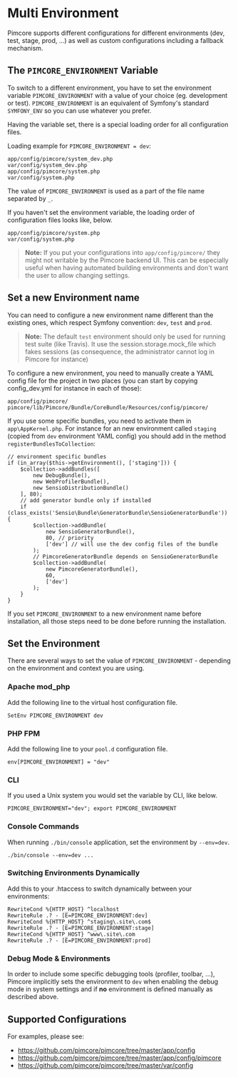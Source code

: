 # Multi Environment

Pimcore supports different configurations for different environments (dev, test, stage, prod, ...) as well as custom 
configurations including a fallback mechanism. 


## The `PIMCORE_ENVIRONMENT` Variable
To switch to a different environment, you have to set the environment variable `PIMCORE_ENVIRONMENT` with a value of 
your choice (eg. development or test). `PIMCORE_ENVIRONMENT` is an equivalent of Symfony's standard `SYMFONY_ENV` so 
you can use whatever you prefer. 
 
Having the variable set, there is a special loading order for all configuration files. 

Loading example for `PIMCORE_ENVIRONMENT = dev`: 

```
app/config/pimcore/system_dev.php
var/config/system_dev.php
app/config/pimcore/system.php
var/config/system.php
```

The value of `PIMCORE_ENVIRONMENT` is used as a part of the file name separated by `_`. 


If you haven't set the environment variable, the loading order of configuration files looks like, below.

```
app/config/pimcore/system.php
var/config/system.php
```

> **Note:** If you put your configurations into `app/config/pimcore/` they might not writable by the Pimcore backend UI. 
> This can be especially useful when having automated building environments and don't want the user to allow changing settings.  

## Set a new Environment name

You can need to configure a new environment name different than the existing ones, which respect Symfony convention: `dev`, `test` and `prod`.

> **Note:** The default `test` environment should only be used for running test suite (like Travis).
> It use the session.storage.mock_file which fakes sessions (as consequence, the administrator cannot log in Pimcore for instance)

To configure a new environment, you need to manually create a YAML config file for the project in two places (you can start by copying config_dev.yml for instance in each of those):

```
app/config/pimcore/
pimcore/lib/Pimcore/Bundle/CoreBundle/Resources/config/pimcore/
```

If you use some specific bundles, you need to activate them in `app\AppKernel.php`.
For instance for an new environment called `staging` (copied from `dev` environment YAML config) you should add in the method `registerBundlesToCollection`:
```
// environment specific bundles
if (in_array($this->getEnvironment(), ['staging'])) {
	$collection->addBundles([
		new DebugBundle(),
		new WebProfilerBundle(),
		new SensioDistributionBundle()
	], 80);
	// add generator bundle only if installed
	if (class_exists('Sensio\Bundle\GeneratorBundle\SensioGeneratorBundle')) {
		$collection->addBundle(
			new SensioGeneratorBundle(),
			80, // priority
			['dev'] // will use the dev config files of the bundle
		);
		// PimcoreGeneratorBundle depends on SensioGeneratorBundle
		$collection->addBundle(
			new PimcoreGeneratorBundle(),
			60,
			['dev']
		);
	}
}
```

If you set `PIMCORE_ENVIRONMENT` to a new environment name before installation, all those steps need to be done before running the installation.

## Set the Environment

There are several ways to set the value of `PIMCORE_ENVIRONMENT` - depending on the environment and context you are using. 


### Apache mod_php

Add the following line to the virtual host configuration file.

```
SetEnv PIMCORE_ENVIRONMENT dev
```


### PHP FPM

Add the following line to your `pool.d` configuration file.

```
env[PIMCORE_ENVIRONMENT] = "dev"
```

### CLI

If you used a Unix system you would set the variable by CLI, like below.

```
PIMCORE_ENVIRONMENT="dev"; export PIMCORE_ENVIRONMENT
```

### Console Commands

When running `./bin/console` application, set the environment by `--env=dev`.
 
```
./bin/console --env=dev ...
```

### Switching Environments Dynamically

Add this to your .htaccess to switch dynamically between your environments:

```
RewriteCond %{HTTP_HOST} ^localhost
RewriteRule .? - [E=PIMCORE_ENVIRONMENT:dev]
RewriteCond %{HTTP_HOST} ^staging\.site\.com$
RewriteRule .? - [E=PIMCORE_ENVIRONMENT:stage]
RewriteCond %{HTTP_HOST} ^www\.site\.com
RewriteRule .? - [E=PIMCORE_ENVIRONMENT:prod]
```

### Debug Mode & Environments

In order to include some specific debugging tools (profiler, toolbar, ...), Pimcore implicitly sets the 
environment to `dev` when enabling the debug mode in system settings and if **no** environment is defined manually as described above. 

## Supported Configurations

For examples, please see: 
* <https://github.com/pimcore/pimcore/tree/master/app/config> 
* <https://github.com/pimcore/pimcore/tree/master/app/config/pimcore>
* <https://github.com/pimcore/pimcore/tree/master/var/config>
